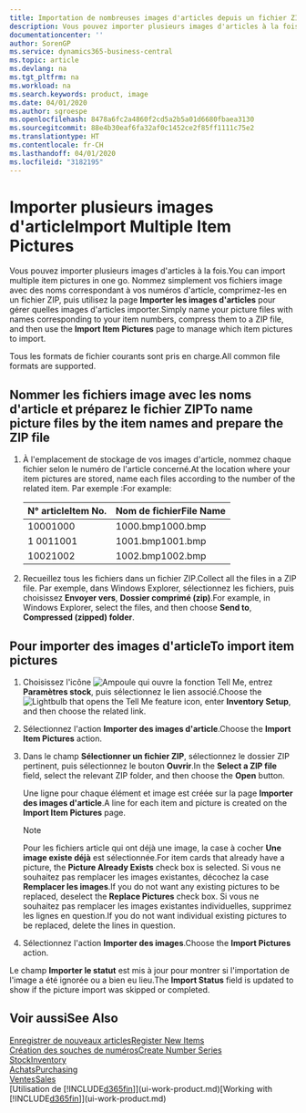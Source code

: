```yaml
---
title: Importation de nombreuses images d'articles depuis un fichier ZIP| Microsoft Docs
description: Vous pouvez importer plusieurs images d'articles à la fois. Nommez simplement vos fichiers image avec des noms correspondant à vos numéros d'article, comprimez-les en un fichier zip, puis utilisez la page Importer les images d'articles pour gérer quelles images d'articles importer.
documentationcenter: ''
author: SorenGP
ms.service: dynamics365-business-central
ms.topic: article
ms.devlang: na
ms.tgt_pltfrm: na
ms.workload: na
ms.search.keywords: product, image
ms.date: 04/01/2020
ms.author: sgroespe
ms.openlocfilehash: 8478a6fc2a4860f2cd5a2b5a01d6680fbaea3130
ms.sourcegitcommit: 88e4b30eaf6fa32af0c1452ce2f85ff1111c75e2
ms.translationtype: HT
ms.contentlocale: fr-CH
ms.lasthandoff: 04/01/2020
ms.locfileid: "3182195"
---
```

# <a name="import-multiple-item-pictures"></a><span data-ttu-id="deb48-104">Importer plusieurs images d'article</span><span class="sxs-lookup"><span data-stu-id="deb48-104">Import Multiple Item Pictures</span></span>
<span data-ttu-id="deb48-105">Vous pouvez importer plusieurs images d'articles à la fois.</span><span class="sxs-lookup"><span data-stu-id="deb48-105">You can import multiple item pictures in one go.</span></span> <span data-ttu-id="deb48-106">Nommez simplement vos fichiers image avec des noms correspondant à vos numéros d'article, comprimez-les en un fichier ZIP, puis utilisez la page **Importer les images d'articles** pour gérer quelles images d'articles importer.</span><span class="sxs-lookup"><span data-stu-id="deb48-106">Simply name your picture files with names corresponding to your item numbers, compress them to a ZIP file, and then use the **Import Item Pictures** page to manage which item pictures to import.</span></span>

<span data-ttu-id="deb48-107">Tous les formats de fichier courants sont pris en charge.</span><span class="sxs-lookup"><span data-stu-id="deb48-107">All common file formats are supported.</span></span>

## <a name="to-name-picture-files-by-the-item-names-and-prepare-the-zip-file"></a><span data-ttu-id="deb48-108">Nommer les fichiers image avec les noms d'article et préparez le fichier ZIP</span><span class="sxs-lookup"><span data-stu-id="deb48-108">To name picture files by the item names and prepare the ZIP file</span></span>
1. <span data-ttu-id="deb48-109">À l'emplacement de stockage de vos images d'article, nommez chaque fichier selon le numéro de l'article concerné.</span><span class="sxs-lookup"><span data-stu-id="deb48-109">At the location where your item pictures are stored, name each files according to the number of the related item.</span></span> <span data-ttu-id="deb48-110">Par exemple :</span><span class="sxs-lookup"><span data-stu-id="deb48-110">For example:</span></span>

    |<span data-ttu-id="deb48-111">N° article</span><span class="sxs-lookup"><span data-stu-id="deb48-111">Item No.</span></span>|<span data-ttu-id="deb48-112">Nom de fichier</span><span class="sxs-lookup"><span data-stu-id="deb48-112">File Name</span></span>|
    |-|-|
    |<span data-ttu-id="deb48-113">1000</span><span class="sxs-lookup"><span data-stu-id="deb48-113">1000</span></span>|<span data-ttu-id="deb48-114">1000.bmp</span><span class="sxs-lookup"><span data-stu-id="deb48-114">1000.bmp</span></span>|
    |<span data-ttu-id="deb48-115">1 001</span><span class="sxs-lookup"><span data-stu-id="deb48-115">1001</span></span>|<span data-ttu-id="deb48-116">1001.bmp</span><span class="sxs-lookup"><span data-stu-id="deb48-116">1001.bmp</span></span>|
    |<span data-ttu-id="deb48-117">1002</span><span class="sxs-lookup"><span data-stu-id="deb48-117">1002</span></span>|<span data-ttu-id="deb48-118">1002.bmp</span><span class="sxs-lookup"><span data-stu-id="deb48-118">1002.bmp</span></span>|

2. <span data-ttu-id="deb48-119">Recueillez tous les fichiers dans un fichier ZIP.</span><span class="sxs-lookup"><span data-stu-id="deb48-119">Collect all the files in a ZIP file.</span></span> <span data-ttu-id="deb48-120">Par exemple, dans Windows Explorer, sélectionnez les fichiers, puis choisissez **Envoyer vers**, **Dossier comprimé (zip)**.</span><span class="sxs-lookup"><span data-stu-id="deb48-120">For example, in Windows Explorer, select the files, and then choose **Send to**, **Compressed (zipped) folder**.</span></span>     

## <a name="to-import-item-pictures"></a><span data-ttu-id="deb48-121">Pour importer des images d'article</span><span class="sxs-lookup"><span data-stu-id="deb48-121">To import item pictures</span></span>
1. <span data-ttu-id="deb48-122">Choisissez l'icône ![Ampoule qui ouvre la fonction Tell Me](media/ui-search/search_small.png "Dites-moi ce que vous voulez faire"), entrez **Paramètres stock**, puis sélectionnez le lien associé.</span><span class="sxs-lookup"><span data-stu-id="deb48-122">Choose the ![Lightbulb that opens the Tell Me feature](media/ui-search/search_small.png "Tell me what you want to do") icon, enter **Inventory Setup**, and then choose the related link.</span></span>
2. <span data-ttu-id="deb48-123">Sélectionnez l'action **Importer des images d'article**.</span><span class="sxs-lookup"><span data-stu-id="deb48-123">Choose the **Import Item Pictures** action.</span></span>
3. <span data-ttu-id="deb48-124">Dans le champ **Sélectionner un fichier ZIP**, sélectionnez le dossier ZIP pertinent, puis sélectionnez le bouton **Ouvrir**.</span><span class="sxs-lookup"><span data-stu-id="deb48-124">In the **Select a ZIP file** field, select the relevant ZIP folder, and then choose the **Open** button.</span></span>

    <span data-ttu-id="deb48-125">Une ligne pour chaque élément et image est créée sur la page **Importer des images d'article**.</span><span class="sxs-lookup"><span data-stu-id="deb48-125">A line for each item and picture is created on the **Import Item Pictures** page.</span></span>

    > [!NOTE]
    > <span data-ttu-id="deb48-126">Pour les fichiers article qui ont déjà une image, la case à cocher **Une image existe déjà** est sélectionnée.</span><span class="sxs-lookup"><span data-stu-id="deb48-126">For item cards that already have a picture, the **Picture Already Exists** check box is selected.</span></span> <span data-ttu-id="deb48-127">Si vous ne souhaitez pas remplacer les images existantes, décochez la case **Remplacer les images**.</span><span class="sxs-lookup"><span data-stu-id="deb48-127">If you do not want any existing pictures to be replaced, deselect the **Replace Pictures** check box.</span></span> <span data-ttu-id="deb48-128">Si vous ne souhaitez pas remplacer les images existantes individuelles, supprimez les lignes en question.</span><span class="sxs-lookup"><span data-stu-id="deb48-128">If you do not want individual existing pictures to be replaced, delete the lines in question.</span></span>

3. <span data-ttu-id="deb48-129">Sélectionnez l'action **Importer des images**.</span><span class="sxs-lookup"><span data-stu-id="deb48-129">Choose the **Import Pictures** action.</span></span>

<span data-ttu-id="deb48-130">Le champ **Importer le statut** est mis à jour pour montrer si l'importation de l'image a été ignorée ou a bien eu lieu.</span><span class="sxs-lookup"><span data-stu-id="deb48-130">The **Import Status** field is updated to show if the picture import was skipped or completed.</span></span>       

## <a name="see-also"></a><span data-ttu-id="deb48-131">Voir aussi</span><span class="sxs-lookup"><span data-stu-id="deb48-131">See Also</span></span>
[<span data-ttu-id="deb48-132">Enregistrer de nouveaux articles</span><span class="sxs-lookup"><span data-stu-id="deb48-132">Register New Items</span></span>](inventory-how-register-new-items.md)  
[<span data-ttu-id="deb48-133">Création des souches de numéros</span><span class="sxs-lookup"><span data-stu-id="deb48-133">Create Number Series</span></span>](ui-create-number-series.md)  
[<span data-ttu-id="deb48-134">Stock</span><span class="sxs-lookup"><span data-stu-id="deb48-134">Inventory</span></span>](inventory-manage-inventory.md)  
[<span data-ttu-id="deb48-135">Achats</span><span class="sxs-lookup"><span data-stu-id="deb48-135">Purchasing</span></span>](purchasing-manage-purchasing.md)  
[<span data-ttu-id="deb48-136">Ventes</span><span class="sxs-lookup"><span data-stu-id="deb48-136">Sales</span></span>](sales-manage-sales.md)  
<span data-ttu-id="deb48-137">[Utilisation de [!INCLUDE[d365fin](includes/d365fin_md.md)]](ui-work-product.md)</span><span class="sxs-lookup"><span data-stu-id="deb48-137">[Working with [!INCLUDE[d365fin](includes/d365fin_md.md)]](ui-work-product.md)</span></span>
